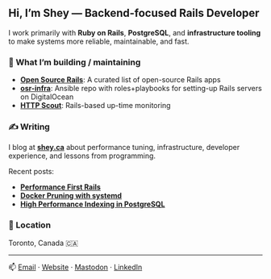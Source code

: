 ## Hi, I’m Shey — Backend-focused Rails Developer

I work primarily with **Ruby on Rails**, **PostgreSQL**, and **infrastructure tooling** to make systems more reliable, maintainable, and fast.

### 🔧 What I’m building / maintaining
- [**Open Source Rails**](https://github.com/shey/opensourcerails): A curated list of open-source Rails apps
- [**osr-infra**](https://github.com/shey/osr-infra): Ansible repo with roles+playbooks for setting-up Rails servers on DigitalOcean
- [**HTTP Scout**](https://httpscout.io): Rails-based up-time monitoring

### ✍️ Writing
I blog at [**shey.ca**](https://shey.ca) about performance tuning, infrastructure, developer experience, and lessons from programming.

Recent posts:
- [**Performance First Rails**](https://shey.ca/2025/06/07/performance-first-rails.html)
- [**Docker Pruning with systemd**](https://shey.ca/2024/04/08/docker-pruning-with-systemd.html)
- [**High Performance Indexing in PostgreSQL**](https://shey.ca/2024/04/09/high-performance-indexing-in-postgresql.html)

### 📍 Location
Toronto, Canada  🇨🇦

---

📫 [Email](mailto:me@shey.ca) · [Website](https://shey.ca) · [Mastodon](https://ruby.social/@shey) · [LinkedIn](https://www.linkedin.com/in/sheysewani/)
